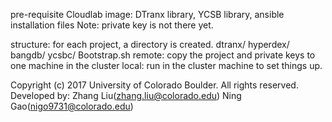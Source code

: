 pre-requisite
	Cloudlab image: DTranx library, YCSB library, ansible installation files
	Note: private key is not there yet.

structure: for each project, a directory is created.
	dtranx/
	hyperdex/
	bangdb/
	ycsbc/
	Bootstrap.sh
		remote: copy the project and private keys to one machine in the cluster
		local: run in the cluster machine to set things up.


Copyright (c) 2017 University of Colorado Boulder. All rights reserved.
Developed by: 
Zhang Liu(zhang.liu@colorado.edu)
Ning Gao(nigo9731@colorado.edu)
